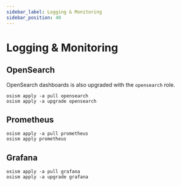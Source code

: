 ```yaml
---
sidebar_label: Logging & Monitoring
sidebar_position: 40
---
```


# Logging & Monitoring

## OpenSearch

OpenSearch dashboards is also upgraded with the `opensearch` role.

```
osism apply -a pull opensearch
osism apply -a upgrade opensearch
```

## Prometheus

```
osism apply -a pull prometheus
osism apply prometheus
```

## Grafana

```
osism apply -a pull grafana
osism apply -a upgrade grafana
```
